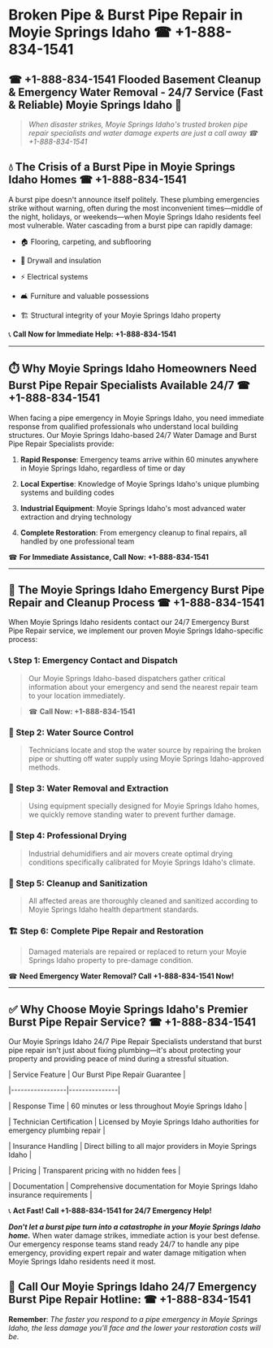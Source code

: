 # Broken Pipe & Burst Pipe Repair in Moyie Springs Idaho ☎ +1-888-834-1541  
## ☎ +1-888-834-1541 Flooded Basement Cleanup & Emergency Water Removal - 24/7 Service (Fast & Reliable) Moyie Springs Idaho 🚨  

> *When disaster strikes, Moyie Springs Idaho's trusted broken pipe repair specialists and water damage experts are just a call away ☎ +1-888-834-1541*  

## 💧 The Crisis of a Burst Pipe in Moyie Springs Idaho Homes ☎ +1-888-834-1541  

A burst pipe doesn't announce itself politely. These plumbing emergencies strike without warning, often during the most inconvenient times—middle of the night, holidays, or weekends—when Moyie Springs Idaho residents feel most vulnerable. Water cascading from a burst pipe can rapidly damage:  

* 🏠 Flooring, carpeting, and subflooring  
* 🧱 Drywall and insulation  
* ⚡ Electrical systems  
* 🛋️ Furniture and valuable possessions  
* 🏗️ Structural integrity of your Moyie Springs Idaho property  

📞 **Call Now for Immediate Help: +1-888-834-1541**  

---  

## ⏱️ Why Moyie Springs Idaho Homeowners Need Burst Pipe Repair Specialists Available 24/7 ☎ +1-888-834-1541  

When facing a pipe emergency in Moyie Springs Idaho, you need immediate response from qualified professionals who understand local building structures. Our Moyie Springs Idaho-based 24/7 Water Damage and Burst Pipe Repair Specialists provide:  

1. **Rapid Response**: Emergency teams arrive within 60 minutes anywhere in Moyie Springs Idaho, regardless of time or day  
2. **Local Expertise**: Knowledge of Moyie Springs Idaho's unique plumbing systems and building codes  
3. **Industrial Equipment**: Moyie Springs Idaho's most advanced water extraction and drying technology  
4. **Complete Restoration**: From emergency cleanup to final repairs, all handled by one professional team  

☎ **For Immediate Assistance, Call Now: +1-888-834-1541**  

---  

## 🔧 The Moyie Springs Idaho Emergency Burst Pipe Repair and Cleanup Process ☎ +1-888-834-1541  

When Moyie Springs Idaho residents contact our 24/7 Emergency Burst Pipe Repair service, we implement our proven Moyie Springs Idaho-specific process:  

### 📞 Step 1: Emergency Contact and Dispatch  
> Our Moyie Springs Idaho-based dispatchers gather critical information about your emergency and send the nearest repair team to your location immediately.  
> ☎ **Call Now: +1-888-834-1541**  

### 🚿 Step 2: Water Source Control  
> Technicians locate and stop the water source by repairing the broken pipe or shutting off water supply using Moyie Springs Idaho-approved methods.  

### 🌊 Step 3: Water Removal and Extraction  
> Using equipment specially designed for Moyie Springs Idaho homes, we quickly remove standing water to prevent further damage.  

### 💨 Step 4: Professional Drying  
> Industrial dehumidifiers and air movers create optimal drying conditions specifically calibrated for Moyie Springs Idaho's climate.  

### 🧼 Step 5: Cleanup and Sanitization  
> All affected areas are thoroughly cleaned and sanitized according to Moyie Springs Idaho health department standards.  

### 🏗️ Step 6: Complete Pipe Repair and Restoration  
> Damaged materials are repaired or replaced to return your Moyie Springs Idaho property to pre-damage condition.  

☎ **Need Emergency Water Removal? Call +1-888-834-1541 Now!**  

---  

## ✅ Why Choose Moyie Springs Idaho's Premier Burst Pipe Repair Service? ☎ +1-888-834-1541  

Our Moyie Springs Idaho 24/7 Pipe Repair Specialists understand that burst pipe repair isn't just about fixing plumbing—it's about protecting your property and providing peace of mind during a stressful situation.  

| Service Feature | Our Burst Pipe Repair Guarantee |  
|-----------------|---------------|  
| Response Time | 60 minutes or less throughout Moyie Springs Idaho |  
| Technician Certification | Licensed by Moyie Springs Idaho authorities for emergency plumbing repair |  
| Insurance Handling | Direct billing to all major providers in Moyie Springs Idaho |  
| Pricing | Transparent pricing with no hidden fees |  
| Documentation | Comprehensive documentation for Moyie Springs Idaho insurance requirements |  

📞 **Act Fast! Call +1-888-834-1541 for 24/7 Emergency Help!**  

***Don't let a burst pipe turn into a catastrophe in your Moyie Springs Idaho home.*** When water damage strikes, immediate action is your best defense. Our emergency response teams stand ready 24/7 to handle any pipe emergency, providing expert repair and water damage mitigation when Moyie Springs Idaho residents need it most.  

## 📱 Call Our Moyie Springs Idaho 24/7 Emergency Burst Pipe Repair Hotline: ☎ +1-888-834-1541  

**Remember**: *The faster you respond to a pipe emergency in Moyie Springs Idaho, the less damage you'll face and the lower your restoration costs will be.*